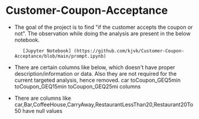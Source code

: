 # Customer-Coupon-Acceptance

* The goal of the project is to find "if the customer accepts the coupon or not". The observation while doing the analysis are present in the below notebook.

         [Jupyter Notebook] (https://github.com/kjvk/Customer-Coupon-Acceptance/blob/main/prompt.ipynb)

* There are certain columns like below, which doesn't have proper description/information or data. Also they are not required for the current targeted analysis, hence removed.
      car
      toCoupon_GEQ5min
      toCoupon_GEQ15min
      toCoupon_GEQ25mi columns

* There are columns like car,Bar,CoffeeHouse,CarryAway,RestaurantLessThan20,Restaurant20To50 have null values        

